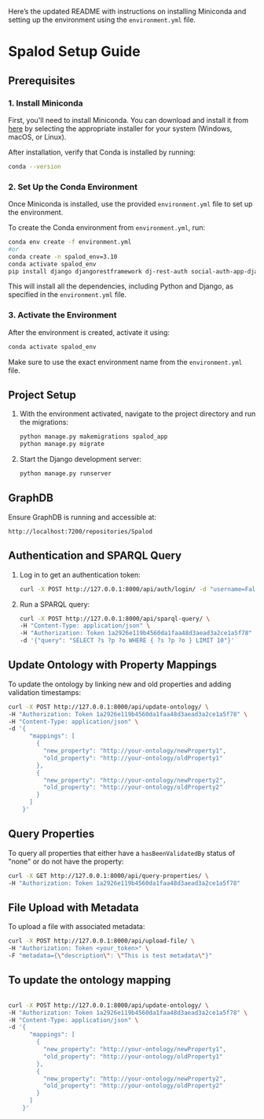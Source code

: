 Here’s the updated README with instructions on installing Miniconda and setting up the environment using the `environment.yml` file.

# Spalod Setup Guide

## Prerequisites

### 1. Install Miniconda

First, you'll need to install Miniconda. You can download and install it from [here](https://docs.conda.io/en/latest/miniconda.html) by selecting the appropriate installer for your system (Windows, macOS, or Linux).

After installation, verify that Conda is installed by running:

```bash
conda --version
```

### 2. Set Up the Conda Environment

Once Miniconda is installed, use the provided `environment.yml` file to set up the environment.

To create the Conda environment from `environment.yml`, run:

```bash
conda env create -f environment.yml
#or
conda create -n spalod_env=3.10
conda activate spalod_env
pip install django djangorestframework dj-rest-auth social-auth-app-django django-allauth
```

This will install all the dependencies, including Python and Django, as specified in the `environment.yml` file.

### 3. Activate the Environment

After the environment is created, activate it using:

```bash
conda activate spalod_env
```

Make sure to use the exact environment name from the `environment.yml` file.

## Project Setup

1. With the environment activated, navigate to the project directory and run the migrations:
   ```bash
   python manage.py makemigrations spalod_app
   python manage.py migrate
   ```

2. Start the Django development server:
   ```bash
   python manage.py runserver
   ```

## GraphDB

Ensure GraphDB is running and accessible at:
   ```
   http://localhost:7200/repositories/Spalod
   ```

## Authentication and SPARQL Query

1. Log in to get an authentication token:
   ```bash
   curl -X POST http://127.0.0.1:8000/api/auth/login/ -d "username=Falk&password=GNybRXbC563"
   ```

2. Run a SPARQL query:
   ```bash
   curl -X POST http://127.0.0.1:8000/api/sparql-query/ \
   -H "Content-Type: application/json" \
   -H "Authorization: Token 1a2926e119b4560da1faa48d3aead3a2ce1a5f78" \
   -d '{"query": "SELECT ?s ?p ?o WHERE { ?s ?p ?o } LIMIT 10"}'
   ```

## Update Ontology with Property Mappings

To update the ontology by linking new and old properties and adding validation timestamps:

```bash
curl -X POST http://127.0.0.1:8000/api/update-ontology/ \
-H "Authorization: Token 1a2926e119b4560da1faa48d3aead3a2ce1a5f78" \
-H "Content-Type: application/json" \
-d '{
      "mappings": [
        {
          "new_property": "http://your-ontology/newProperty1",
          "old_property": "http://your-ontology/oldProperty1"
        },
        {
          "new_property": "http://your-ontology/newProperty2",
          "old_property": "http://your-ontology/oldProperty2"
        }
      ]
    }'
```

## Query Properties

To query all properties that either have a `hasBeenValidatedBy` status of "none" or do not have the property:

```bash
curl -X GET http://127.0.0.1:8000/api/query-properties/ \
-H "Authorization: Token 1a2926e119b4560da1faa48d3aead3a2ce1a5f78"
```

## File Upload with Metadata

To upload a file with associated metadata:

```bash
curl -X POST http://127.0.0.1:8000/api/upload-file/ \
-H "Authorization: Token <your_token>" \
-F "metadata={\"description\": \"This is test metadata\"}"
```


## To update the ontology mapping
```bash

curl -X POST http://127.0.0.1:8000/api/update-ontology/ \
-H "Authorization: Token 1a2926e119b4560da1faa48d3aead3a2ce1a5f78" \
-H "Content-Type: application/json" \
-d '{
      "mappings": [
        {
          "new_property": "http://your-ontology/newProperty1",
          "old_property": "http://your-ontology/oldProperty1"
        },
        {
          "new_property": "http://your-ontology/newProperty2",
          "old_property": "http://your-ontology/oldProperty2"
        }
      ]
    }'
```